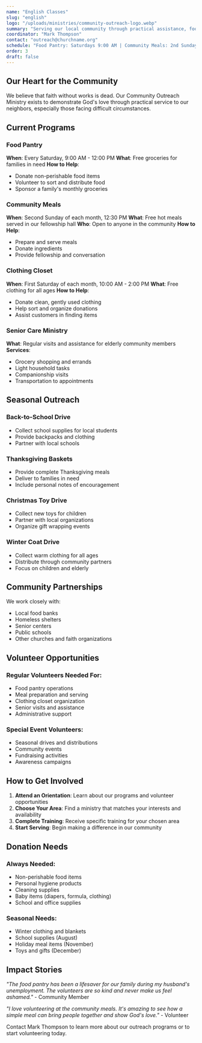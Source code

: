 ```yaml
---
name: "English Classes"
slug: "english"
logo: "/uploads/ministries/community-outreach-logo.webp"
summary: "Serving our local community through practical assistance, food distribution, and programs that demonstrate God's love in action."
coordinator: "Mark Thompson"
contact: "outreach@churchname.org"
schedule: "Food Pantry: Saturdays 9:00 AM | Community Meals: 2nd Sunday monthly"
order: 3
draft: false
---
```


## Our Heart for the Community

We believe that faith without works is dead. Our Community Outreach Ministry exists to demonstrate God's love through practical service to our neighbors, especially those facing difficult circumstances.

## Current Programs

### Food Pantry
**When**: Every Saturday, 9:00 AM - 12:00 PM
**What**: Free groceries for families in need
**How to Help**: 
- Donate non-perishable food items
- Volunteer to sort and distribute food
- Sponsor a family's monthly groceries

### Community Meals
**When**: Second Sunday of each month, 12:30 PM
**What**: Free hot meals served in our fellowship hall
**Who**: Open to anyone in the community
**How to Help**:
- Prepare and serve meals
- Donate ingredients
- Provide fellowship and conversation

### Clothing Closet
**When**: First Saturday of each month, 10:00 AM - 2:00 PM
**What**: Free clothing for all ages
**How to Help**:
- Donate clean, gently used clothing
- Help sort and organize donations
- Assist customers in finding items

### Senior Care Ministry
**What**: Regular visits and assistance for elderly community members
**Services**:
- Grocery shopping and errands
- Light household tasks
- Companionship visits
- Transportation to appointments

## Seasonal Outreach

### Back-to-School Drive
- Collect school supplies for local students
- Provide backpacks and clothing
- Partner with local schools

### Thanksgiving Baskets
- Provide complete Thanksgiving meals
- Deliver to families in need
- Include personal notes of encouragement

### Christmas Toy Drive
- Collect new toys for children
- Partner with local organizations
- Organize gift wrapping events

### Winter Coat Drive
- Collect warm clothing for all ages
- Distribute through community partners
- Focus on children and elderly

## Community Partnerships

We work closely with:
- Local food banks
- Homeless shelters
- Senior centers
- Public schools
- Other churches and faith organizations

## Volunteer Opportunities

### Regular Volunteers Needed For:
- Food pantry operations
- Meal preparation and serving
- Clothing closet organization
- Senior visits and assistance
- Administrative support

### Special Event Volunteers:
- Seasonal drives and distributions
- Community events
- Fundraising activities
- Awareness campaigns

## How to Get Involved

1. **Attend an Orientation**: Learn about our programs and volunteer opportunities
2. **Choose Your Area**: Find a ministry that matches your interests and availability
3. **Complete Training**: Receive specific training for your chosen area
4. **Start Serving**: Begin making a difference in our community

## Donation Needs

### Always Needed:
- Non-perishable food items
- Personal hygiene products
- Cleaning supplies
- Baby items (diapers, formula, clothing)
- School and office supplies

### Seasonal Needs:
- Winter clothing and blankets
- School supplies (August)
- Holiday meal items (November)
- Toys and gifts (December)

## Impact Stories

*"The food pantry has been a lifesaver for our family during my husband's unemployment. The volunteers are so kind and never make us feel ashamed."* - Community Member

*"I love volunteering at the community meals. It's amazing to see how a simple meal can bring people together and show God's love."* - Volunteer

Contact Mark Thompson to learn more about our outreach programs or to start volunteering today.